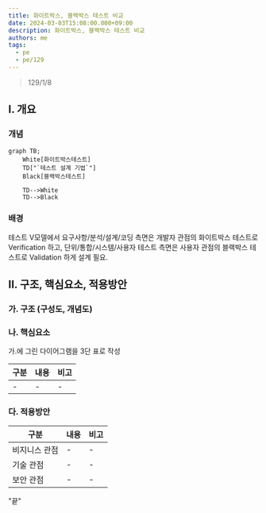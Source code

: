 ```yaml
---
title: 화이트박스, 블랙박스 테스트 비교
date: 2024-03-03T15:08:00.000+09:00
description: 화이트박스, 블랙박스 테스트 비교
authors: me
tags:
  - pe
  - pe/129
---
```


> 129/1/8

## I. 개요

### 개념

```mermaid
graph TB;
    White[화이트박스테스트]
    TD["`테스트 설계 기법`"]
    Black[블랙박스테스트]

    TD-->White
    TD-->Black
```

### 배경

테스트 V모델에서 요구사항/분석/설계/코딩 측면은 개발자 관점의 화이트박스 테스트로 Verification 하고,
단위/통합/시스템/사용자 테스트 측면은 사용자 관점의 블랙박스 테스트로 Validation 하게 설계 필요.

## II. 구조, 핵심요소, 적용방안

### 가. 구조 (구성도, 개념도)

### 나. 핵심요소

가.에 그린 다이어그램을 3단 표로 작성

| 구분 | 내용 | 비고 |
| ---- | ---- | ---- |
| -    | -    | -    |

### 다. 적용방안

| 구분          | 내용 | 비고 |
| ------------- | ---- | ---- |
| 비지니스 관점 | -    | -    |
| 기술 관점     | -    | -    |
| 보안 관점     | -    | -    |

"끝"
